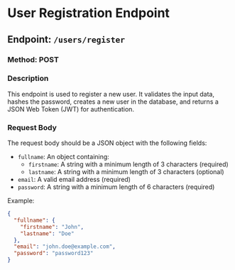 # User Registration Endpoint

## Endpoint: `/users/register`

### Method: POST

### Description

This endpoint is used to register a new user. It validates the input data, hashes the password, creates a new user in the database, and returns a JSON Web Token (JWT) for authentication.

### Request Body

The request body should be a JSON object with the following fields:

- `fullname`: An object containing:
  - `firstname`: A string with a minimum length of 3 characters (required)
  - `lastname`: A string with a minimum length of 3 characters (optional)
- `email`: A valid email address (required)
- `password`: A string with a minimum length of 6 characters (required)

Example:

```json
{
  "fullname": {
    "firstname": "John",
    "lastname": "Doe"
  },
  "email": "john.doe@example.com",
  "password": "password123"
}
```
